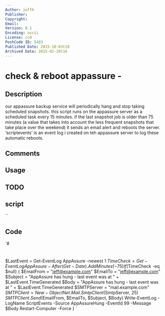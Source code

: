 ```yaml
---
Author: jeffh
Publisher: 
Copyright: 
Email: 
Version: 0.1
Encoding: ascii
License: cc0
PoshCode ID: 5483
Published Date: 2015-10-03t18
Archived Date: 2015-02-20t16
---
```


# check &amp; reboot appassure - 

## Description

our appassure backup service will periodically hang and stop taking scheduled snapshots. this script  runs on the appassure server as a scheduled task every 15 minutes. if the last snapshot job is older than 75 minutes (a value that takes into account the less frequent snapshots that take place over the weekend) it sends an email alert and reboots the server. ‘scriptevents’ is an event log i created on teh appassure server to log these automatic reboots.

## Comments



## Usage



## TODO



## script

``

## Code

`#
 #
 $LastEvent = Get-EventLog AppAssure -newest 1
 $TimeCheck = Get-EventLog AppAssure -After (Get-Date).AddMinutes(-75)
 If ($TimeCheck -eq $null)
 {
 $EmailFrom = "jeff@example.com"
 $EmailTo = "jeff@example.com"
 $Subject = "AppAssure has hung - last event was at " + $LastEvent.TimeGenerated
 $Body = "AppAssure has hung - last event was at " + $LastEvent.TimeGenerated
 $SMTPServer = "mail.example.com"
 $SMTPClient = New-Object Net.Mail.SmtpClient($SmtpServer, 25)
 $SMTPClient.Send($EmailFrom, $EmailTo, $Subject, $Body)
 Write-EventLog -LogName ScriptEvents -Source AppAssureHung -EventId 99 -Message $Body
 Restart-Computer -Force
 }
`

